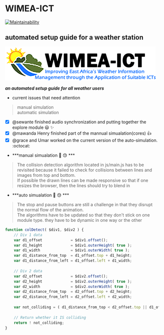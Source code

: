 # WIMEA-ICT</br>
[![Maintainability](https://api.codeclimate.com/v1/badges/9a034955d51c6f95cff8/maintainability)](https://codeclimate.com/github/mawandahenry/WIMEA-ICT/maintainability)
## automated setup guide for a weather station</br>
![the_pic logo](images/WIMEA.png)</br>

***an automated setup guide for all weather users***
- current issues that need attention
> manual simulation</br>
> automatic simulation</br>
- [x] @sewante finished audio synchronization and putting together the explore module :smiley: :sparkles:</br>
- [x] @mawanda Henry finished part of the mannual simualation(cores) :+1:</br>
- [x] @grace and Umar worked on the current version of the auto-simulation. :octocat:</br>

- ***manual simualation :grimacing: :sweat: ***
> The collision detection algorithm located in js/main.js has to be revisited because it failed to check for collisions between lines and images from top and bottom.</br>
> If possible the drawn lines can be made responsive so  that if one resizes the browser, then the lines should try to blend in

- ***auto simualation :grimacing: :sweat: ***
> The stop and pause buttons are still a challenge in that they disrupt the normal flow of the animation.</br>
> The algorithms have to be updated so that they don't stick on one module type. they have to be dynamic in one way or the other
```javascript
function colDetect( $div1, $div2 ) {
	// Div 1 data
	var d1_offset             = $div1.offset();
	var d1_height             = $div1.outerHeight( true );
	var d1_width              = $div1.outerWidth( true );
	var d1_distance_from_top  = d1_offset.top + d1_height;
	var d1_distance_from_left = d1_offset.left + d1_width;

	// Div 2 data
	var d2_offset             = $div2.offset();
	var d2_height             = $div2.outerHeight( true );
	var d2_width              = $div2.outerWidth( true );
	var d2_distance_from_top  = d2_offset.top + d2_height;
	var d2_distance_from_left = d2_offset.left + d2_width;

	var not_colliding = ( d1_distance_from_top < d2_offset.top || d1_offset.top > d2_distance_from_top || d1_distance_from_left < d2_offset.left || d1_offset.left > d2_distance_from_left );

	// Return whether it IS colliding
	return ! not_colliding;
}
```
